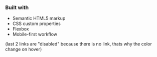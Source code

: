 ### Built with

- Semantic HTML5 markup
- CSS custom properties
- Flexbox
- Mobile-first workflow

(last 2 links are "disabled" because there is no link, thats why the color change on hover)